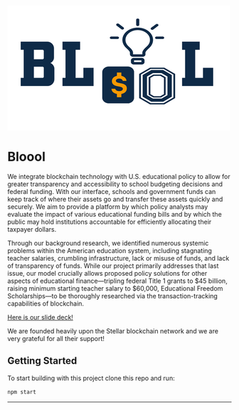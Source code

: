![Bloool Logo](logo.png)

# Bloool

We integrate blockchain technology with U.S. educational policy to allow for greater transparency and accessibility to school budgeting decisions and federal funding. With our interface, schools and government funds can keep track of where their assets go and transfer these assets quickly and securely. We aim to provide a platform by which policy analysts may evaluate the impact of various educational funding bills and by which the public may hold institutions accountable for efficiently allocating their taxpayer dollars.

Through our background research, we identified numerous systemic problems within the American education system, including stagnating teacher salaries, crumbling infrastructure, lack or misuse of funds, and lack of transparency of funds. While our project primarily addresses that last issue, our model crucially allows proposed policy solutions for other aspects of educational finance—tripling federal Title 1 grants to $45 billion, raising minimum starting teacher salary to $60,000, Educational Freedom Scholarships—to be thoroughly researched via the transaction-tracking capabilities of blockchain.

[Here is our slide deck!](https://docs.google.com/presentation/d/1e62aJh_oMr-m7Zy3BwHhVrFZkfT0NTqSEOcJvyDiH2E/edit?usp=sharing)

We are founded heavily upon the Stellar blockchain network and we are very grateful for all their support! 

## Getting Started

To start building with this project clone this repo and run:

```bash
npm start
```
---
